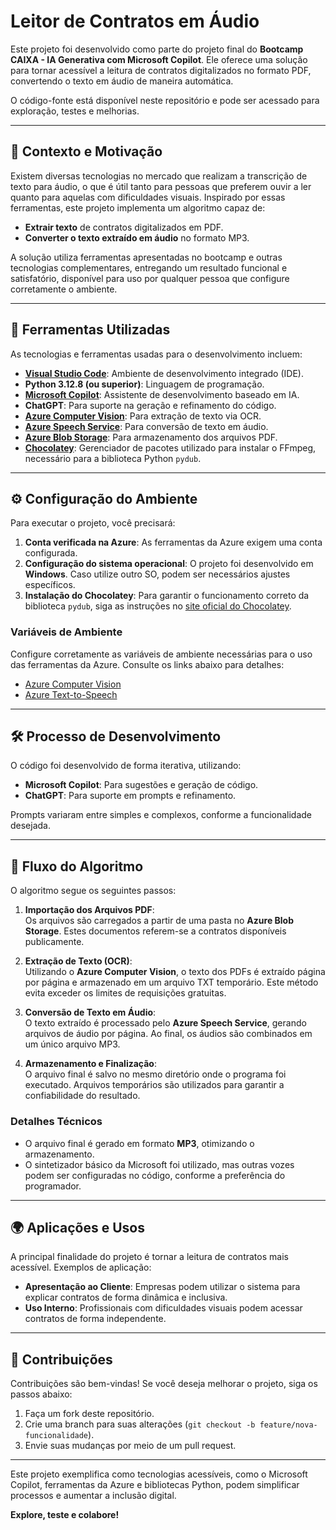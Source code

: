 # Leitor de Contratos em Áudio

Este projeto foi desenvolvido como parte do projeto final do **Bootcamp CAIXA - IA Generativa com Microsoft Copilot**. Ele oferece uma solução para tornar acessível a leitura de contratos digitalizados no formato PDF, convertendo o texto em áudio de maneira automática.

O código-fonte está disponível neste repositório e pode ser acessado para exploração, testes e melhorias.

---

## 🌟 Contexto e Motivação

Existem diversas tecnologias no mercado que realizam a transcrição de texto para áudio, o que é útil tanto para pessoas que preferem ouvir a ler quanto para aquelas com dificuldades visuais. Inspirado por essas ferramentas, este projeto implementa um algoritmo capaz de:

- **Extrair texto** de contratos digitalizados em PDF.
- **Converter o texto extraído em áudio** no formato MP3.

A solução utiliza ferramentas apresentadas no bootcamp e outras tecnologias complementares, entregando um resultado funcional e satisfatório, disponível para uso por qualquer pessoa que configure corretamente o ambiente.

---

## 🔧 Ferramentas Utilizadas

As tecnologias e ferramentas usadas para o desenvolvimento incluem:

- **[Visual Studio Code](https://code.visualstudio.com/)**: Ambiente de desenvolvimento integrado (IDE).
- **Python 3.12.8 (ou superior)**: Linguagem de programação.
- **[Microsoft Copilot](https://github.com/features/copilot)**: Assistente de desenvolvimento baseado em IA.
- **ChatGPT**: Para suporte na geração e refinamento do código.
- **[Azure Computer Vision](https://azure.microsoft.com/services/cognitive-services/computer-vision/)**: Para extração de texto via OCR.
- **[Azure Speech Service](https://azure.microsoft.com/services/cognitive-services/speech-services/)**: Para conversão de texto em áudio.
- **[Azure Blob Storage](https://azure.microsoft.com/services/storage/blobs/)**: Para armazenamento dos arquivos PDF.
- **[Chocolatey](https://chocolatey.org/)**: Gerenciador de pacotes utilizado para instalar o FFmpeg, necessário para a biblioteca Python `pydub`.

---

## ⚙️ Configuração do Ambiente

Para executar o projeto, você precisará:

1. **Conta verificada na Azure**: As ferramentas da Azure exigem uma conta configurada.
2. **Configuração do sistema operacional**: O projeto foi desenvolvido em **Windows**. Caso utilize outro SO, podem ser necessários ajustes específicos.
3. **Instalação do Chocolatey**: Para garantir o funcionamento correto da biblioteca `pydub`, siga as instruções no [site oficial do Chocolatey](https://chocolatey.org/).

### Variáveis de Ambiente

Configure corretamente as variáveis de ambiente necessárias para o uso das ferramentas da Azure. Consulte os links abaixo para detalhes:

- [Azure Computer Vision](https://learn.microsoft.com/azure/cognitive-services/computer-vision/)
- [Azure Text-to-Speech](https://learn.microsoft.com/azure/cognitive-services/speech-service/)

---

## 🛠️ Processo de Desenvolvimento

O código foi desenvolvido de forma iterativa, utilizando:

- **Microsoft Copilot**: Para sugestões e geração de código.
- **ChatGPT**: Para suporte em prompts e refinamento.

Prompts variaram entre simples e complexos, conforme a funcionalidade desejada.

---

## 🚀 Fluxo do Algoritmo

O algoritmo segue os seguintes passos:

1. **Importação dos Arquivos PDF**:  
   Os arquivos são carregados a partir de uma pasta no **Azure Blob Storage**. Estes documentos referem-se a contratos disponíveis publicamente.

2. **Extração de Texto (OCR)**:  
   Utilizando o **Azure Computer Vision**, o texto dos PDFs é extraído página por página e armazenado em um arquivo TXT temporário. Este método evita exceder os limites de requisições gratuitas.

3. **Conversão de Texto em Áudio**:  
   O texto extraído é processado pelo **Azure Speech Service**, gerando arquivos de áudio por página. Ao final, os áudios são combinados em um único arquivo MP3.

4. **Armazenamento e Finalização**:  
   O arquivo final é salvo no mesmo diretório onde o programa foi executado. Arquivos temporários são utilizados para garantir a confiabilidade do resultado.

### Detalhes Técnicos

- O arquivo final é gerado em formato **MP3**, otimizando o armazenamento.
- O sintetizador básico da Microsoft foi utilizado, mas outras vozes podem ser configuradas no código, conforme a preferência do programador.

---

## 🌍 Aplicações e Usos

A principal finalidade do projeto é tornar a leitura de contratos mais acessível. Exemplos de aplicação:

- **Apresentação ao Cliente**: Empresas podem utilizar o sistema para explicar contratos de forma dinâmica e inclusiva.
- **Uso Interno**: Profissionais com dificuldades visuais podem acessar contratos de forma independente.

---

## 🤝 Contribuições

Contribuições são bem-vindas! Se você deseja melhorar o projeto, siga os passos abaixo:

1. Faça um fork deste repositório.
2. Crie uma branch para suas alterações (`git checkout -b feature/nova-funcionalidade`).
3. Envie suas mudanças por meio de um pull request.

---

Este projeto exemplifica como tecnologias acessíveis, como o Microsoft Copilot, ferramentas da Azure e bibliotecas Python, podem simplificar processos e aumentar a inclusão digital.

**Explore, teste e colabore!**
